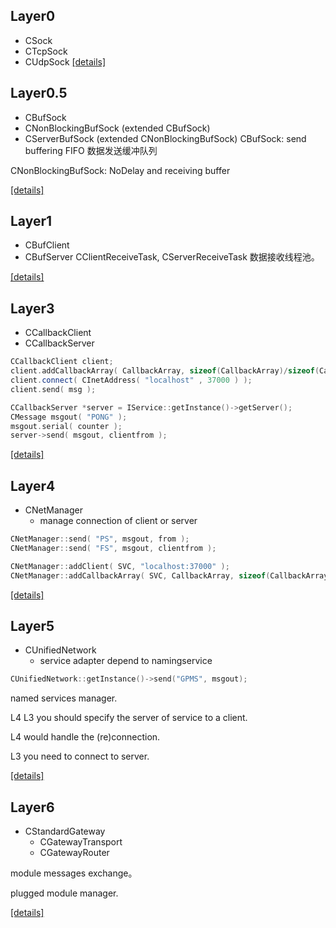 ## Layer0
* CSock
* CTcpSock
* CUdpSock
[\[details\]]()

## Layer0.5
* CBufSock 
* CNonBlockingBufSock (extended CBufSock)
* CServerBufSock (extended CNonBlockingBufSock)
CBufSock: send buffering FIFO 数据发送缓冲队列

CNonBlockingBufSock: NoDelay and receiving buffer

[\[details\]]()

## Layer1
* CBufClient
* CBufServer
CClientReceiveTask, CServerReceiveTask 数据接收线程池。

[\[details\]]()

## Layer3
* CCallbackClient 
* CCallbackServer 
```c++
CCallbackClient client;
client.addCallbackArray( CallbackArray, sizeof(CallbackArray)/sizeof(CallbackArray[0]) );
client.connect( CInetAddress( "localhost" , 37000 ) );
client.send( msg );
```
```c++
CCallbackServer *server = IService::getInstance()->getServer();
CMessage msgout( "PONG" );
msgout.serial( counter );
server->send( msgout, clientfrom );
```
[\[details\]]()

## Layer4
* CNetManager 
    - manage connection of client or server
```c++
CNetManager::send( "PS", msgout, from );
CNetManager::send( "FS", msgout, clientfrom );
```
```c++
CNetManager::addClient( SVC, "localhost:37000" );
CNetManager::addCallbackArray( SVC, CallbackArray, sizeof(CallbackArray)/sizeof(CallbackArray[0]) );
```
[\[details\]]()

## Layer5
* CUnifiedNetwork 
    - service adapter depend to namingservice
```c++
CUnifiedNetwork::getInstance()->send("GPMS", msgout);
``` 

named services manager.

L4 L3 you should specify the server of service to a client.

L4 would handle the (re)connection.

L3 you need to connect to server.

[\[details\]]()

## Layer6
* CStandardGateway
    - CGatewayTransport
    - CGatewayRouter

module messages exchange。

plugged module manager.

[\[details\]]()
